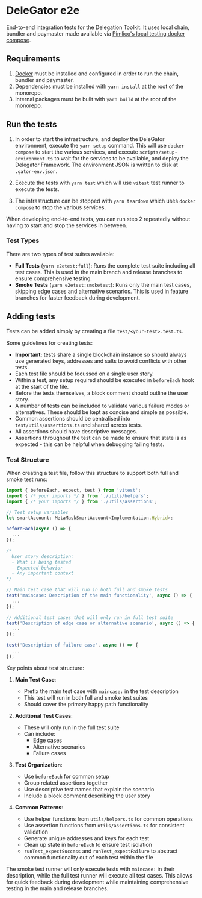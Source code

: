 # DeleGator e2e

End-to-end integration tests for the Delegation Toolkit. It uses local chain, bundler and paymaster made available via [Pimlico's local testing docker compose](https://docs.pimlico.io/permissionless/how-to/local-testing).

## Requirements

1. [Docker](https://www.docker.com/) must be installed and configured in order to run the chain, bundler and paymaster.
2. Dependencies must be installed with `yarn install` at the root of the monorepo.
3. Internal packages must be built with `yarn build` at the root of the monorepo.

## Run the tests

1. In order to start the infrastructure, and deploy the DeleGator environment, execute the `yarn setup` command. This will use `docker compose` to start the various services, and execute `scripts/setup-environment.ts` to wait for the services to be available, and deploy the Delegator Framework. The environment JSON is written to disk at `.gator-env.json`.

2. Execute the tests with `yarn test` which will use `vitest` test runner to execute the tests.

3. The infrastructure can be stopped with `yarn teardown` which uses `docker compose` to stop the various services.

When developing end-to-end tests, you can run step 2 repeatedly without having to start and stop the services in between.

### Test Types

There are two types of test suites available:

- **Full Tests** (`yarn e2etest:full`): Runs the complete test suite including all test cases. This is used in the main branch and release branches to ensure comprehensive testing.
- **Smoke Tests** (`yarn e2etest:smoketest`): Runs only the main test cases, skipping edge cases and alternative scenarios. This is used in feature branches for faster feedback during development.

## Adding tests

Tests can be added simply by creating a file `test/<your-test>.test.ts`.

Some guidelines for creating tests:

- **Important:** tests share a single blockchain instance so should always use generated keys, addresses and salts to avoid conflicts with other tests.
- Each test file should be focussed on a single user story.
- Within a test, any setup required should be executed in `beforeEach` hook at the start of the file.
- Before the tests themselves, a block comment should outline the user story.
- A number of tests can be included to validate various failure modes or alternatives. These should be kept as concise and simple as possible.
- Common assertions should be centralised into `test/utils/assertions.ts` and shared across tests.
- All assertions should have descriptive messages.
- Assertions throughout the test can be made to ensure that state is as expected - this can be helpful when debugging failing tests.

### Test Structure

When creating a test file, follow this structure to support both full and smoke test runs:

```typescript
import { beforeEach, expect, test } from 'vitest';
import { /* your imports */ } from './utils/helpers';
import { /* your imports */ } from './utils/assertions';

// Test setup variables
let smartAccount: MetaMaskSmartAccount<Implementation.Hybrid>;

beforeEach(async () => {
  ...
});

/*
  User story description:
  - What is being tested
  - Expected behavior
  - Any important context
*/

// Main test case that will run in both full and smoke tests
test('maincase: Description of the main functionality', async () => {
  ...
});

// Additional test cases that will only run in full test suite
test('Description of edge case or alternative scenario', async () => {
  ...
});

test('Description of failure case', async () => {
  ...
});
```

Key points about test structure:

1. **Main Test Case**:
   - Prefix the main test case with `maincase:` in the test description
   - This test will run in both full and smoke test suites
   - Should cover the primary happy path functionality

2. **Additional Test Cases**:
   - These will only run in the full test suite
   - Can include:
     - Edge cases
     - Alternative scenarios
     - Failure cases

3. **Test Organization**:
   - Use `beforeEach` for common setup
   - Group related assertions together
   - Use descriptive test names that explain the scenario
   - Include a block comment describing the user story

4. **Common Patterns**:
   - Use helper functions from `utils/helpers.ts` for common operations
   - Use assertion functions from `utils/assertions.ts` for consistent validation
   - Generate unique addresses and keys for each test
   - Clean up state in `beforeEach` to ensure test isolation
   - `runTest_expectSuccess` and `runTest_expectFailure` to abstract common functionality out of each test within the file

The smoke test runner will only execute tests with `maincase:` in their description, while the full test runner will execute all test cases. This allows for quick feedback during development while maintaining comprehensive testing in the main and release branches.
